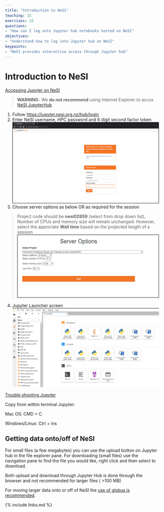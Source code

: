 ```yaml
---
title: "Introduction to NeSI"
teaching: 15
exercises: 15
questions:
- "How can I log onto Jupyter hub notebooks hosted on NeSI"
objectives:
- "Understand how to log into Jupyter hub on NeSI"
keypoints:
- "NeSI provides interactive access through Jupyter hub"
---
```


# Introduction to NeSI

[Accessing Jupyter on NeSI](https://github.com/GenomicsAotearoa/metagenomics_summer_school/tree/master/Access_NeSI_platforms/4_Access_HPC_via_Jupyterhub)

>**WARNING**- We **do not recommend** using Internet Explorer to accss [NeSI JupyterHub](https://jupyter.nesi.org.nz/hub/login)

1. Follow https://jupyter.nesi.org.nz/hub/login
2. Enter NeSI username, HPC password and 6 digit second factor token
![Jupyter hub login window](../fig/Login_jupyterhubNeSI.png)
3. Choose server options as below OR as required for the session
>Project code should be **nesi02659** (select from drop down list), Number of CPUs and memory size will remain unchanged. However, select the approriate **Wall time** based on the projected length of a session
![Server options for NeSI Jupyter hub](../fig/ServerOptions_jupyterhubNeSI.png)
4. Jupyter Launcher screen
 ![Jupyter launcher screen](../fig/ga-vl01jupyterhunNeSI.png)

[Trouble shooting Jupyter](https://github.com/GenomicsAotearoa/metagenomics_summer_school/tree/master/Access_NeSI_platforms/5_Jupyter_Troubleshooting)


Copy from within terminal Jupyter:

Mac OS: CMD + C

Windows/Linux: Ctrl + ins



## Getting data onto/off of NeSI

For small files (a few megabytes) you can use the upload button on Jupyter hub in the file explorer pane. For downloading (small files) use the navigation pane to find the file you would like, right click and then select to download.

Both upload and download through Jupyter Hub is done through the browser and not recommended for larger files ( >100 MB)


For moving larger data onto or off of NeSI the [use of globus is recommended](https://support.nesi.org.nz/hc/en-gb/articles/360000576776-Data-Transfer-using-Globus-V4).

<!-- include a schematic of the file system and how the workshop directories will be laid out-->

{% include links.md %}


